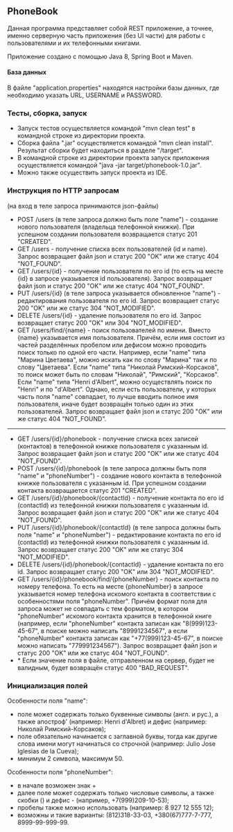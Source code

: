 ## PhoneBook
Данная программа представляет собой REST приложение, а точнее, именно серверную часть приложения (без UI части) для работы с пользователями и их телефонными книгами.

Приложение создано с помощью Java 8, Spring Boot и Maven. 

#### База данных
В файле "application.properties" находятся настройки базы данных, где необходимо указать URL, USERNAME и PASSWORD.

### Тесты, сборка, запуск
* Запуск тестов осуществляется командой "mvn clean test" в командной строке из директории проекта.
* Сборка файла ".jar" осуществляется командой "mvn clean install". Результат сборки будет находиться в разделе "/target". 
* В командной строке из директории проекта запуск приложения осуществляется командой "java -jar target/phonebook-1.0.jar".
* Можно также осуществить запуск проекта из IDE.

### Инструкция по HTTP запросам
(на вход в теле запроса принимаются json-файлы)

* POST /users (в теле запроса должно быть поле "name") - создание нового пользователя (владельца телефонной книжки). При успешном создании пользователя возвращается статус 201 "CREATED".
* GET /users - получение списка всех пользователей (id и name). Запрос возвращает файл json и статус 200 "OK" или же статус 404 "NOT_FOUND".
* GET /users/{id} - получение пользователя по его id (то есть на месте {id} в запросе указывается id пользователя). Запрос возвращает файл json и статус 200 "OK" или же статус 404 "NOT_FOUND".
* PUT /users/{id} (в теле запроса указывается обновленное "name") - редактирования пользователя по его id. Запрос возвращает статус 200 "OK" или же статус 304 "NOT_MODIFIED".
* DELETE /users/{id} - удаление пользователя по его id. Запрос возвращает статус 200 "OK" или 304 "NOT_MODIFIED".
* GET /users/find/{name} - поиск пользователей по имени. Вместо {name} указывается имя пользователя. Причём, если имя состоит из частей разделённых пробелом или дефисом можно проводить поиск только по одной его части. Например, если "name" типа "Марина Цветаева", можно искать как по слову "Марина" так и по слову "Цветаева". Если "name" типа "Николай Римский-Корсаков", то поиск может быть по словам "Николай", "Римский", "Корсаков". Если "name" типа "Henri d'Albert", можно осуществлять поиск по "Henri" и по "d'Albert". Однако, если есть пользователи, у которых часть поля "name" совпадает, то лучше вводить полное имя пользователя, иначе будет возвращён только один из этих пользователей. Запрос возвращает файл json и статус 200 "OK" или же статус 404 "NOT_FOUND".
---
* GET /users/{id}/phonebook - получение списка всех записей (контактов) в телефонной книжке пользователя с указанным id. Запрос возвращает файл json и статус 200 "OK" или же статус 404 "NOT_FOUND".
* POST /users/{id}/phonebook (в теле запроса должны быть поля "name" и "phoneNumber") - создание нового контакта в телефонной книжке пользователя с указанным id. При успешном создании контакта возвращается статус 201 "CREATED".
* GET /users/{id}/phonebook/{contactId} - получение контакта по его id (contactId) из телефонной книжки пользователя с указанным id. Запрос возвращает файл json и статус 200 "OK" или же статус 404 "NOT_FOUND".
* PUT /users/{id}/phonebook/{contactId} (в теле запроса должны быть поля "name" и "phoneNumber") - редактирование контакта по его id (contactId) из телефонной книжки пользователя с указанным id. Запрос возвращает статус 200 "OK" или же статус 304 "NOT_MODIFIED".
* DELETE /users/{id}/phonebook/{contactId} - удаление контакта по его id. Запрос возвращает статус 200 "OK" или 304 "NOT_MODIFIED".
* GET /users/{id}/phonebook/find/{phoneNumber} - поиск контакта по номеру телефона. То есть на месте {phoneNumber} в запросе указывается номер телефона искомого контакта в соответствии с особенностями поля "phoneNumber". Причём формат поля для запроса может не совпадать с тем форматом, в котором "phoneNumber" искомого контакта хранится в телефонной книге (например, если "phoneNumber" контакта записан как "8(999)123-45-67", в поиске можно написать "89991234567", а если "phoneNumber" контакта записан как "+77(999)123-45-67", в поиске можно написать "779991234567"). Запрос возвращает файл json и статус 200 "OK" или же статус 404 "NOT_FOUND".
* \* Если значение поля в файле, отправленном на сервер, будет не валидным, будет возвращён статус 400 "BAD_REQUEST".

### Инициализация полей
Особенности поля "name":
* поле может содержать только буквенные символы (англ. и рус.), а также апостроф' (например: Henri d'Albret) и дефис (например: Николай Римский-Корсаков);
* поле обязательно начинается с заглавной буквы, тогда как другие слова имени могут начинаться со строчной (например: Julio Jose Iglesias de la Cueva);
* минимум 2 символа, максимум 50.

Особенности поля "phoneNumber":
* в начале возможен знак + 
* далее поле может содержать только числовые символы, а также скобки () и дефис - (например, +7(999)209-10-53);
* пробелы также можно использовать (например: 8 927 12 555 12);
* возможны и такие варианты: (812)318-33-03, +380(67)777-7-777, 8999-99-999-99. 

